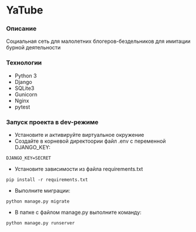 # YaTube

### Описание
Социальная сеть для малолетних блогеров-бездельников для имитации бурной деятельности

### Технологии
- Python 3
- Django
- SQLite3
- Gunicorn
- Nginx
- pytest

### Запуск проекта в dev-режиме
- Установите и активируйте виртуальное окружение
- Создайте в корневой директоории файл .env c переменной DJANGO_KEY:
```
DJANGO_KEY=SECRET
```
- Установите зависимости из файла requirements.txt
```
pip install -r requirements.txt
```
- Выполните миграции:
```
python manage.py migrate
```
- В папке с файлом manage.py выполните команду:
```
python manage.py runserver
```

